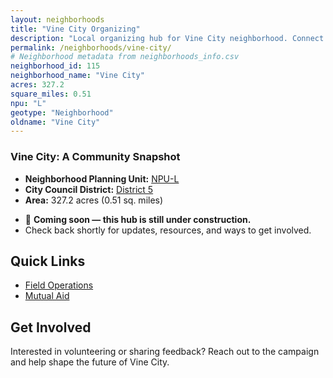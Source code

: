 ```yaml
---
layout: neighborhoods
title: "Vine City Organizing"
description: "Local organizing hub for Vine City neighborhood. Connect with field operations, mutual aid, and community organizing efforts."
permalink: /neighborhoods/vine-city/
# Neighborhood metadata from neighborhoods_info.csv
neighborhood_id: 115
neighborhood_name: "Vine City"
acres: 327.2
square_miles: 0.51
npu: "L"
geotype: "Neighborhood"
oldname: "Vine City"
---
```


### **Vine City: A Community Snapshot**

  * **Neighborhood Planning Unit:** [NPU-L](https://www.atlantaga.gov/government/departments/city-planning/neighborhood-planning-units/neighborhood-and-npu-contacts)
  * **City Council District:** [District 5](https://citycouncil.atlantaga.gov/council-members)
  * **Area:** 327.2 acres (0.51 sq. miles)

- 🚧 **Coming soon — this hub is still under construction.**
- Check back shortly for updates, resources, and ways to get involved.

## Quick Links

- [Field Operations](./field-ops/)
- [Mutual Aid](./mutual-aid/)

## Get Involved

Interested in volunteering or sharing feedback? Reach out to the campaign and help shape the future of Vine City.

